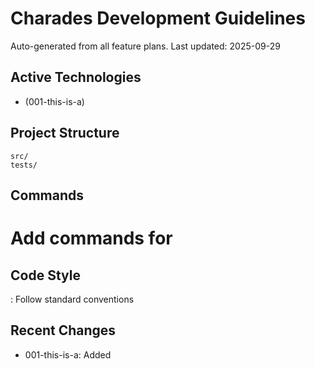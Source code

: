 # Charades Development Guidelines

Auto-generated from all feature plans. Last updated: 2025-09-29

## Active Technologies
- (001-this-is-a)

## Project Structure
```
src/
tests/
```

## Commands
# Add commands for 

## Code Style
: Follow standard conventions

## Recent Changes
- 001-this-is-a: Added

<!-- MANUAL ADDITIONS START -->
<!-- MANUAL ADDITIONS END -->